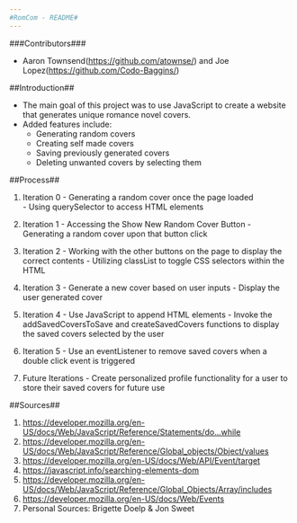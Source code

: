 ```yaml
---
#RomCom - README#
---
```


###Contributors###
  - Aaron Townsend(https://github.com/atownse/) and Joe Lopez(https://github.com/Codo-Baggins/) 


##Introduction##
  - The main goal of this project was to use JavaScript to create a website that generates unique romance novel covers. 
  - Added features include:
    - Generating random covers
    - Creating self made covers
    - Saving previously generated covers
    - Deleting unwanted covers by selecting them

##Process##
  1. Iteration 0
    - Generating a random cover once the page loaded  
    - Using querySelector to access HTML elements

  2. Iteration 1
    - Accessing the Show New Random Cover Button
    - Generating a random cover upon that button click

  3. Iteration 2
    - Working with the other buttons on the page to display the correct contents
    - Utilizing classList to toggle CSS selectors within the HTML

  4. Iteration 3
    - Generate a new cover based on user inputs 
    - Display the user generated cover

  5. Iteration 4
    - Use JavaScript to append HTML elements 
    - Invoke the addSavedCoversToSave and createSavedCovers functions to display the saved covers selected by the user

  6. Iteration 5 
    - Use an eventListener to remove saved covers when a double click event is triggered

  7. Future Iterations
    - Create personalized profile functionality for a user to store their saved covers for future use

  ##Sources##
  1. https://developer.mozilla.org/en-US/docs/Web/JavaScript/Reference/Statements/do...while
  2. https://developer.mozilla.org/en-US/docs/Web/JavaScript/Reference/Global_objects/Object/values
  3. https://developer.mozilla.org/en-US/docs/Web/API/Event/target
  4. https://javascript.info/searching-elements-dom
  5. https://developer.mozilla.org/en-US/docs/Web/JavaScript/Reference/Global_Objects/Array/includes
  6. https://developer.mozilla.org/en-US/docs/Web/Events
  7. Personal Sources: Brigette Doelp & Jon Sweet